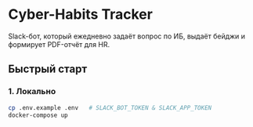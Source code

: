 # Cyber-Habits Tracker

Slack-бот, который ежедневно задаёт вопрос по ИБ, выдаёт бейджи и формирует PDF-отчёт для HR.

## Быстрый старт

### 1. Локально
```bash
cp .env.example .env   # SLACK_BOT_TOKEN & SLACK_APP_TOKEN
docker-compose up